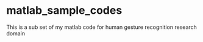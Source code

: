 matlab_sample_codes
===================
This is a sub set of my matlab code for human gesture recognition research domain
